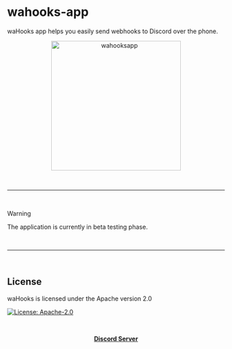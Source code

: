 # wahooks-app
waHooks app helps you easily send webhooks to Discord over the phone.

<p align="center">
  <a href="https://google.com/">
    <img width="300" src="https://media.discordapp.net/attachments/1218206716626341991/1227211124273971261/20240409_135433.png?ex=6627946c&is=66151f6c&hm=f275fd001207acf385991f6f59ece88634799ffa9aead09d94d45d93eb6570ab&" alt="wahooksapp">
  </a>
</p>


<br/>

---

<br/>

> [!WARNING]
> The application is currently in beta testing phase.

<br/>

---

<br/>

License
---
waHooks is licensed under the Apache version 2.0

[![License: Apache-2.0](https://img.shields.io/badge/License-Apache%20v2.0-blue.svg?style=for-the-badge)](https://github.com/warfdev/wahooks-app/blob/master/LICENSE)


<br/>

<div align = "center">

**[ Discord Server ](https://discord.com/invite/msk8n4ESMT)**

</div>
